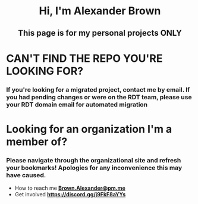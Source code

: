 <h1 align="center">Hi, I'm Alexander Brown</h1>
<h2 align="center">This page is for my personal projects ONLY</h2>


<h1>CAN'T FIND THE REPO YOU'RE LOOKING FOR?</h1>
<h3>If you're looking for a migrated project, contact me by email. If you had pending changes or were on the RDT team, please use your RDT domain email for automated migration</h3>

<h1>Looking for an organization I'm a member of?</h1>
<h3>Please navigate through the organizational site and refresh your bookmarks! Apologies for any inconvenience this may have caused.</h3>

- How to reach me **Brown.Alexander@pm.me**
- Get involved **https://discord.gg/j9FkF8aYYs**

